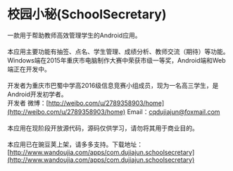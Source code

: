 # 校园小秘(SchoolSecretary)
一款用于帮助教师高效管理学生的Android应用。<br>
<br>
本应用主要功能有抽签、点名、学生管理、成绩分析、教师交流（期待）等功能。<br>
Windows端在2015年重庆市电脑制作大赛中荣获市级一等奖，Android端和Web端正在开发中。<br>
<br>
开发者为重庆市巴蜀中学高2016级信息竞赛小组成员，现为一名高三学生，是Android开发初学者。<br>
开发者 微博：[http://weibo.com/u/2789358903/home](http://weibo.com/u/2789358903/home)  Email：cqdujiajun@foxmail.com<br>
<br>
本应用在现阶段开放源代码，源码仅供学习，请勿将其用于商业目的。<br>
<br>
本应用已在豌豆荚上架，请多多支持。下载地址：[http://www.wandoujia.com/apps/com.dujiajun.schoolsecretary](http://www.wandoujia.com/apps/com.dujiajun.schoolsecretary)<br>
<br>
